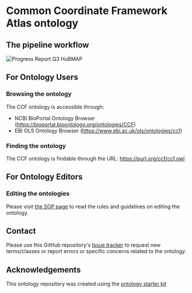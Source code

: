 # Common Coordinate Framework Atlas ontology

## The pipeline workflow

![Progress Report Q3 HuBMAP](https://user-images.githubusercontent.com/5062950/161101298-2a6ad6b7-91b5-4f26-a5c4-c871f1d42f99.png)

## For Ontology Users

### Browsing the ontology

The CCF ontology is accessible through:

* NCBI BioPortal Ontology Browser (https://bioportal.bioontology.org/ontologies/CCF)
* EBI OLS Ontology Browser (https://www.ebi.ac.uk/ols/ontologies/ccf)

### Finding the ontology

The CCF ontology is findable through the URL: https://purl.org/ccf/ccf.owl

## For Ontology Editors

### Editing the ontologies

Please visit [the SOP page](https://github.com/hubmapconsortium/ccf-ontology/blob/main/src/ontology/README.md) to read the rules and guidelines on editing the ontology.

## Contact

Please use this GitHub repository's [Issue tracker](https://github.com/hubmapconsortium/ccf-ontology/issues) to request new terms/classes or report errors or specific concerns related to the ontology.

## Acknowledgements

This ontology repository was created using the [ontology starter kit](https://github.com/INCATools/ontology-starter-kit)

